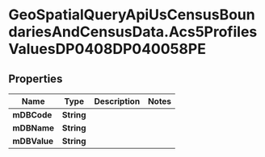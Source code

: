 # GeoSpatialQueryApiUsCensusBoundariesAndCensusData.Acs5ProfilesValuesDP0408DP040058PE

## Properties

Name | Type | Description | Notes
------------ | ------------- | ------------- | -------------
**mDBCode** | **String** |  | 
**mDBName** | **String** |  | 
**mDBValue** | **String** |  | 


